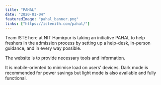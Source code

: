 ```yaml
---
title: "PAHAL"
date: "2020-01-04"
featuredImage: "pahal_banner.png"
links: ["https://istenith.com/pahal/"]
---
```

Team ISTE here at NIT Hamirpur is taking an initiative PAHAL to help freshers in the admission process by setting up a help-desk, in-person guidance, and in every way possible.

The website is to provide necessary tools and information.

It is mobile-oriented to minimise load on users' devices. Dark mode is recommended for power savings but light mode is also available and fully functional.